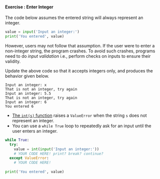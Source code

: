 #### Exercise : Enter Integer

The code below assumes the entered string will always represent an integer. 

```python
value = input('Input an integer:')
print('You entered', value)
```

However, users may not follow that assumption. If the user were to enter a non-integer string, the program crashes. To avoid such crashes, programs need to do _input validation_ i.e., perform checks on inputs to ensure their validity. 

Update the above code so that it accepts integers only, and produces the behavior given below.

```
Input an integer: x
That is not an integer, try again
Input an integer: 5.5
That is not an integer, try again
Input an integer: 6
You entered 6
```

<panel type="seamless" header="%%:bulb: Hint%%">

* [The `int(s)` function](https://www.programiz.com/python-programming/methods/built-in/int) raises a `ValueError` when the string `s` does not represent an integer.
* You can use a `while True` loop to repeatedly ask for an input until the user enters an integer.
</panel>

<panel type="seamless" header="%%:fas-battery-quarter: Partial solution%%">

```python
while True:
  try:
    value = int(input('Input an integer:'))
    # YOUR CODE HERE! print? break? continue?
  except ValueError:
    # YOUR CODE HERE!
    
print('You entered', value)
```

</panel>